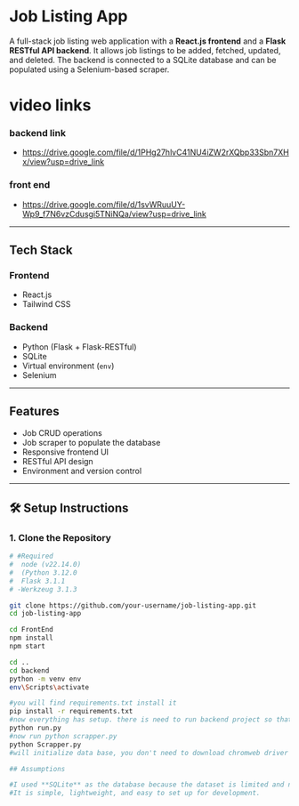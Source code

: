 # Job Listing App

A full-stack job listing web application with a **React.js frontend** and a **Flask RESTful API backend**. It allows job listings to be added, fetched, updated, and deleted. The backend is connected to a SQLite database and can be populated using a Selenium-based scraper.

# video links 
### backend link 
- https://drive.google.com/file/d/1PHg27hlvC41NU4iZW2rXQbp33Sbn7XHx/view?usp=drive_link
### front end 
- https://drive.google.com/file/d/1svWRuuUY-Wp9_f7N6vzCdusgi5TNiNQa/view?usp=drive_link

---

## Tech Stack

### Frontend
- React.js
- Tailwind CSS

### Backend
- Python (Flask + Flask-RESTful)
- SQLite
- Virtual environment (`env`)
- Selenium

---

##  Features

- Job CRUD operations
- Job scraper to populate the database
- Responsive frontend UI
- RESTful API design
- Environment and version control

---

## 🛠️ Setup Instructions

### 1. Clone the Repository

```bash
# #Required 
#  node (v22.14.0) 
#  (Python 3.12.0
#  Flask 3.1.1
# -Werkzeug 3.1.3

git clone https://github.com/your-username/job-listing-app.git
cd job-listing-app

cd FrontEnd
npm install
npm start

cd ..
cd backend
python -m venv env
env\Scripts\activate  

#you will find requirements.txt install it 
pip install -r requirements.txt
#now everything has setup. there is need to run backend project so that it creates databse files after it we will scrap data
python run.py
#now run python scrapper.py
python Scrapper.py
#will initialize data base, you don't need to download chromweb driver it will acutomatically downlaod depending you your version.

## Assumptions

#I used **SQLite** as the database because the dataset is limited and not very large.  
#It is simple, lightweight, and easy to set up for development.






